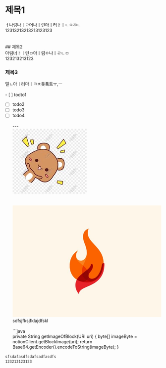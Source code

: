 # 제목1  
ㅓ나렁나ㅣㄹ어나ㅣ런아ㅣ러ㅏㅣㄴㅇㄻㄴ  
12313213213213123123  
<br/><br/>## 제목2  
아림너ㅏㅣ런ㅁ아ㅣ럼ㅇ나ㅣㄹㄴㅁ  
123213213123  
### 제목3  
멀ㄴ아ㅣ러마ㅣㅋㅊ틏풐트ㅜ,ㅡ  
<br/>- [ ] todto1  
- [ ] todo2  
- [ ] todo3  
- [ ] todo4  
<br/>---  
![TIL_IMAGE](../resources/images/2965b347-2cfc-402f-8056-d30a3e6d3770-demo_image.jpg)  
<br/><br/>![TIL_IMAGE](../resources/images/ff3ed984-096a-4eec-a48e-21f5323cc0c7-퐈이여!.jpeg)  
sdfsjfksjfklajdfskl  
<br/>```java  
private String getImageOfBlock(URI uri) {
    byte[] imageByte = notionClient.getBlockImage(uri);
    return Base64.getEncoder().encodeToString(imageByte);
}  
```  
sfsdafasdfsdafsadfasdfs  
123213123123  

